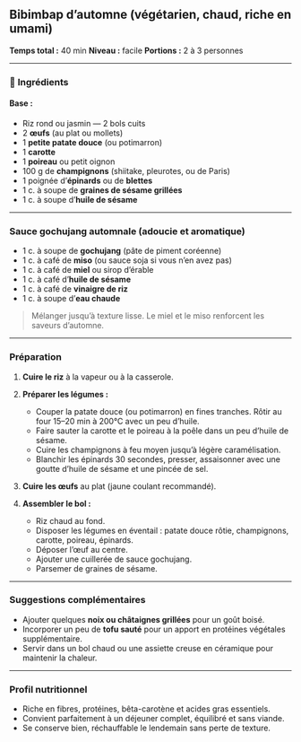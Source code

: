 ##  **Bibimbap d’automne (végétarien, chaud, riche en umami)**

**Temps total :** 40 min
**Niveau :** facile
**Portions :** 2 à 3 personnes

---

### 🧂 **Ingrédients**

#### Base :

* Riz rond ou jasmin — 2 bols cuits
* 2 **œufs** (au plat ou mollets)
* 1 **petite patate douce** (ou potimarron)
* 1 **carotte**
* 1 **poireau** ou petit oignon
* 100 g de **champignons** (shiitake, pleurotes, ou de Paris)
* 1 poignée d’**épinards** ou de **blettes**
* 1 c. à soupe de **graines de sésame grillées**
* 1 c. à soupe d’**huile de sésame**

---

### **Sauce gochujang automnale (adoucie et aromatique)**

* 1 c. à soupe de **gochujang** (pâte de piment coréenne)
* 1 c. à café de **miso** (ou sauce soja si vous n’en avez pas)
* 1 c. à café de **miel** ou sirop d’érable
* 1 c. à café d’**huile de sésame**
* 1 c. à café de **vinaigre de riz**
* 1 c. à soupe d’**eau chaude**

> Mélanger jusqu’à texture lisse. Le miel et le miso renforcent les saveurs d’automne.

---

###  **Préparation**

1. **Cuire le riz** à la vapeur ou à la casserole.
2. **Préparer les légumes :**

   * Couper la patate douce (ou potimarron) en fines tranches. Rôtir au four 15–20 min à 200°C avec un peu d’huile.
   * Faire sauter la carotte et le poireau à la poêle dans un peu d’huile de sésame.
   * Cuire les champignons à feu moyen jusqu’à légère caramélisation.
   * Blanchir les épinards 30 secondes, presser, assaisonner avec une goutte d’huile de sésame et une pincée de sel.
3. **Cuire les œufs** au plat (jaune coulant recommandé).
4. **Assembler le bol :**

   * Riz chaud au fond.
   * Disposer les légumes en éventail : patate douce rôtie, champignons, carotte, poireau, épinards.
   * Déposer l’œuf au centre.
   * Ajouter une cuillerée de sauce gochujang.
   * Parsemer de graines de sésame.

---

### **Suggestions complémentaires**

* Ajouter quelques **noix ou châtaignes grillées** pour un goût boisé.
* Incorporer un peu de **tofu sauté** pour un apport en protéines végétales supplémentaire.
* Servir dans un bol chaud ou une assiette creuse en céramique pour maintenir la chaleur.

---

###  **Profil nutritionnel**

* Riche en fibres, protéines, bêta-carotène et acides gras essentiels.
* Convient parfaitement à un déjeuner complet, équilibré et sans viande.
* Se conserve bien, réchauffable le lendemain sans perte de texture.
